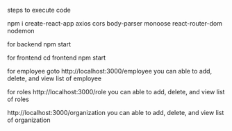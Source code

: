 steps to execute code

npm i create-react-app axios cors body-parser monoose react-router-dom nodemon

for backend
npm start

for frontend
cd frontend
npm start


for employee
goto
http://localhost:3000/employee
you can able to add, delete, and view list of employee

for roles
http://localhost:3000/role
you can able to add, delete, and view list of roles

http://localhost:3000/organization
you can able to add, delete, and view list of organization
